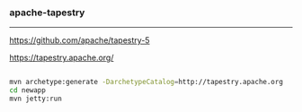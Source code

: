 ### apache-tapestry
---
https://github.com/apache/tapestry-5

https://tapestry.apache.org/

```
```

```sh
mvn archetype:generate -DarchetypeCatalog=http://tapestry.apache.org
cd newapp
mvn jetty:run
```

```
```
